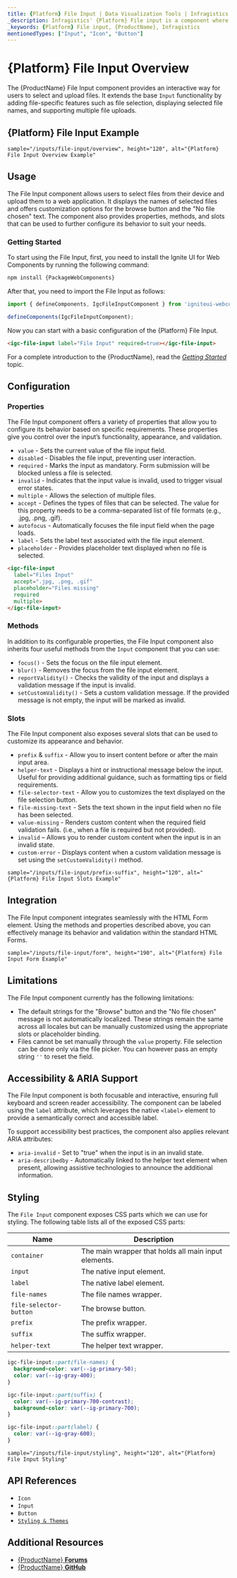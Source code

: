 ```yaml
---
title: {Platform} File Input | Data Visualization Tools | Infragistics
_description: Infragistics' {Platform} File input is a component where the user can select and upload files. Improve your application with {ProductName}!
_keywords: {Platform} File input, {ProductName}, Infragistics
mentionedTypes: ["Input", "Icon", "Button"]
---
```

# {Platform} File Input Overview

The {ProductName} File Input component provides an interactive way for users to select and upload files. It extends the base `Input` functionality by adding file-specific features such as file selection, displaying selected file names, and supporting multiple file uploads.

## {Platform} File Input Example

<div class="divider--half"></div>

`sample="/inputs/file-input/overview", height="120", alt="{Platform} File Input Overview Example"`

## Usage

The File Input component allows users to select files from their device and upload them to a web application. It displays the names of selected files and offers customization options for the browse button and the "No file chosen" text. The component also provides properties, methods, and slots that can be used to further configure its behavior to suit your needs.

### Getting Started

<!-- WebComponents -->

To start using the File Input, first, you need to install the Ignite UI for Web Components by running the following command:

```cmd
npm install {PackageWebComponents}
```

After that, you need to import the File Input as follows:

```ts
import { defineComponents, IgcFileInputComponent } from 'igniteui-webcomponents';

defineComponents(IgcFileInputComponent);
```

<!-- end: WebComponents -->

Now you can start with a basic configuration of the {Platform} File Input.

```html
<igc-file-input label="File Input" required=true></igc-file-input>
```

For a complete introduction to the {ProductName}, read the [*Getting Started*](../general-getting-started.md) topic.

## Configuration

### Properties

The File Input component offers a variety of properties that allow you to configure its behavior based on specific requirements. These properties give you control over the input’s functionality, appearance, and validation.

* `value` - Sets the current value of the file input field.
* `disabled` - Disables the file input, preventing user interaction.
* `required` - Marks the input as mandatory. Form submission will be blocked unless a file is selected.
* `invalid` - Indicates that the input value is invalid, used to trigger visual error states.
* `multiple` - Allows the selection of multiple files.
* `accept` - Defines the types of files that can be selected. The value for this property needs to be a comma-separated list of file formats (e.g., .jpg, .png, .gif).
* `autofocus` - Automatically focuses the file input field when the page loads.
* `label` - Sets the label text associated with the file input element.
* `placeholder` - Provides placeholder text displayed when no file is selected.

```html
<igc-file-input 
  label="Files Input" 
  accept=".jpg, .png, .gif"
  placeholder="Files missing"
  required
  multiple>
</igc-file-input>
```

### Methods 

In addition to its configurable properties, the File Input component also inherits four useful methods from the `Input` component that you can use: 

* `focus()` - Sets the focus on the file input element.
* `blur()` - Removes the focus from the file input element.
* `reportValidity()` - Checks the validity of the input and displays a validation message if the input is invalid.
* `setCustomValidity()` - Sets a custom validation message. If the provided message is not empty, the input will be marked as invalid.

### Slots

The File Input component also exposes several slots that can be used to customize its appearance and behavior.

* `prefix` & `suffix` - Allow you to insert content before or after the main input area. 
* `helper-text` - Displays a hint or instructional message below the input. Useful for providing additional guidance, such as formatting tips or field requirements.
* `file-selector-text` - Allow you to customizes the text displayed on the file selection button.
* `file-missing-text` - Sets the text shown in the input field when no file has been selected.
* `value-missing` -  Renders custom content when the required field validation fails. (i.e., when a file is required but not provided).
* `invalid` – Allows you to render custom content when the input is in an invalid state.
* `custom-error` - Displays content when a custom validation message is set using the `setCustomValidity()` method.

`sample="/inputs/file-input/prefix-suffix", height="120", alt="{Platform} File Input Slots Example"`

## Integration

The File Input component integrates seamlessly with the HTML Form element. Using the methods and properties described above, you can effectively manage its behavior and validation within the standard HTML Forms.

`sample="/inputs/file-input/form", height="190", alt="{Platform} File Input Form Example"`

## Limitations

The File Input component currently has the following limitations:
- The default strings for the "Browse" button and the "No file chosen" message is not automatically localized. These strings remain the same across all locales but can be manually customized using the appropriate slots or placeholder binding.
- Files cannot be set manually through the `value` property. File selection can be done only via the file picker. You can however pass an empty string `''` to reset the field.

## Accessibility & ARIA Support

The File Input component is both focusable and interactive, ensuring full keyboard and screen reader accessibility. The component can be labeled using the `label` attribute, which leverages the native `<label>` element to provide a semantically correct and accessible label.

To support accessibility best practices, the component also applies relevant ARIA attributes:

* `aria-invalid` - Set to "true" when the input is in an invalid state.
* `aria-describedby` - Automatically linked to the helper text element when present, allowing assistive technologies to announce the additional information.

## Styling

The `File Input` component exposes CSS parts which we can use for styling. The following table lists all of the exposed CSS parts:

|Name|Description|
|--|--|
| `container` | The main wrapper that holds all main input elements. |
| `input` | The native input element. |
| `label` | The native label element. |
| `file-names` | The file names wrapper. |
| `file-selector-button` | The browse button. |
| `prefix` | The prefix wrapper. |
| `suffix` | The suffix wrapper. |
| `helper-text` | The helper text wrapper. |


```scss
igc-file-input::part(file-names) {
  background-color: var(--ig-primary-50);
  color: var(--ig-gray-400);
}

igc-file-input::part(suffix) {
  color: var(--ig-primary-700-contrast);
  background-color: var(--ig-primary-700);
}

igc-file-input::part(label) {
  color: var(--ig-gray-600);
}
```

`sample="/inputs/file-input/styling", height="120", alt="{Platform} File Input Styling"`

<div class="divider"></div>


## API References

 - `Icon`
 - `Input`
 - `Button`
 - [`Styling & Themes`](../themes/overview.md)

## Additional Resources

* [{ProductName} **Forums**]({ForumsLink})
* [{ProductName} **GitHub**]({GithubLink})